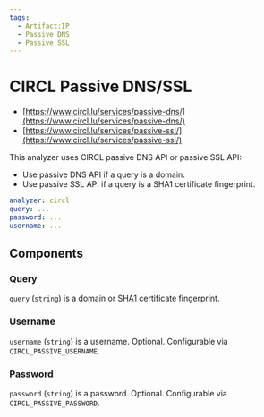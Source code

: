 ```yaml
---
tags:
  - Artifact:IP
  - Passive DNS
  - Passive SSL
---
```


# CIRCL Passive DNS/SSL

- [https://www.circl.lu/services/passive-dns/](https://www.circl.lu/services/passive-dns/)
- [https://www.circl.lu/services/passive-ssl/](https://www.circl.lu/services/passive-ssl/)

This analyzer uses CIRCL passive DNS API or passive SSL API:

- Use passive DNS API if a query is a domain.
- Use passive SSL API if a query is a SHA1 certificate fingerprint.

```yaml
analyzer: circl
query: ...
password: ...
username: ...
```

## Components

### Query

`query` (`string`) is a domain or SHA1 certificate fingerprint.

### Username

`username` (`string`) is a username. Optional. Configurable via `CIRCL_PASSIVE_USERNAME`.

### Password

`password` (`string`) is a password. Optional. Configurable via `CIRCL_PASSIVE_PASSWORD`.
